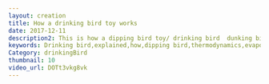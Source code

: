 ```yaml
---
layout: creation
title: How a drinking bird toy works
date: 2017-12-11
description2: This is how a dipping bird toy/ drinking bird  dunking bird works explained. Explained with animations. A drinking bird works by cooling of the head via. evaporative cooling. That will cause the liquid (dichlormethane) inside the glass construction to condense. According to the ideal gas law, that will cause a pressure difference, sucking up all dichlormethane. This causes the center of mass to change, and when the torque is no longer in equilibrium the bird will rotate. A smart valve at the bottom will cause the fluid to fall back  when a tube is above the water level. Also known as Bobbing bird, bird drinking water toy, rocking bird
keywords: Drinking bird,explained,how,dipping bird,thermodynamics,evaporative cooling,physics,bird,drinking,water,science,animation,physics lecture,dunking bird,drinking bird toy,bobbing bird,bird drinking water toy,rocking bird,drinking bird explained,drinking bird,toy
Category: drinkingBird
thumbnail: 10
video_url: DOTt3vkg8vk
---
```

